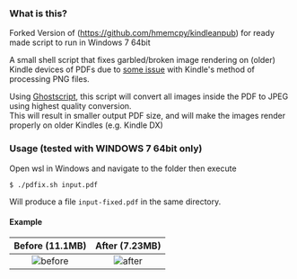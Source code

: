 ### What is this?
Forked Version of (https://github.com/hmemcpy/kindleanpub) for ready made script to run in Windows 7 64bit

A small shell script that fixes garbled/broken image rendering on (older) Kindle devices of PDFs due to [some issue](https://groups.google.com/d/msg/leanpub/YxVlTlwNfpM/hV6hnKjXAQAJ) with Kindle's method of processing PNG files.

Using [Ghostscript](https://www.ghostscript.com/), this script will convert all images inside the PDF to JPEG using highest quality conversion.  
This will result in smaller output PDF size, and will make the images render properly on older Kindles (e.g. Kindle DX)

### Usage (tested with WINDOWS 7 64bit only)

Open wsl in Windows and navigate to the folder then execute

    $ ./pdfix.sh input.pdf

Will produce a file `input-fixed.pdf` in the same directory.

#### Example

Before (11.1MB) |  After (7.23MB)
:--------------:|:---------------:
![before](https://user-images.githubusercontent.com/601206/38953873-bd45cbf6-4358-11e8-8fcb-1fee5d25784a.png) | ![after](https://user-images.githubusercontent.com/601206/38953868-bb9775a2-4358-11e8-9047-51f6b43b3f50.png)

